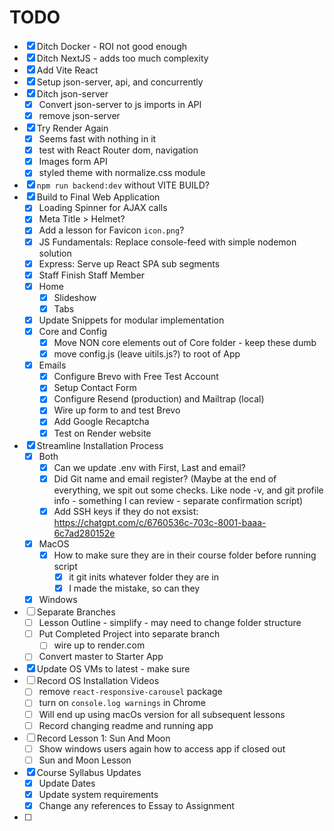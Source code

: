 # TODO

-   [x] Ditch Docker - ROI not good enough
-   [x] Ditch NextJS - adds too much complexity
-   [x] Add Vite React
-   [x] Setup json-server, api, and concurrently
-   [x] Ditch json-server
    -   [x] Convert json-server to js imports in API
    -   [x] remove json-server
-   [x] Try Render Again
    -   [x] Seems fast with nothing in it
    -   [x] test with React Router dom, navigation
    -   [x] Images form API
    -   [x] styled theme with normalize.css module
-   [x] `npm run backend:dev` without VITE BUILD?
-   [x] Build to Final Web Application
    -   [x] Loading Spinner for AJAX calls
    -   [x] Meta Title > Helmet?
    -   [x] Add a lesson for Favicon `icon.png`?
    -   [x] JS Fundamentals: Replace console-feed with simple nodemon solution
    -   [x] Express: Serve up React SPA sub segments
    -   [x] Staff Finish Staff Member
    -   [x] Home
        -   [x] Slideshow
        -   [x] Tabs
    -   [x] Update Snippets for modular implementation
    -   [x] Core and Config
        -   [x] Move NON core elements out of Core folder - keep these dumb
        -   [x] move config.js (leave uitils.js?) to root of App
    -   [x] Emails
        -   [x] Configure Brevo with Free Test Account
        -   [x] Setup Contact Form
        -   [x] Configure Resend (production) and Mailtrap (local)
        -   [x] Wire up form to and test Brevo
        -   [x] Add Google Recaptcha
        -   [x] Test on Render website
-   [x] Streamline Installation Process
    -   [x] Both
        -   [x] Can we update .env with First, Last and email?
        -   [x] Did Git name and email register? (Maybe at the end of everything, we spit out some checks. Like node -v, and git profile info - something I can review - separate confirmation script)
        -   [x] Add SSH keys if they do not exsist: https://chatgpt.com/c/6760536c-703c-8001-baaa-6c7ad280152e
    -   [x] MacOS
        -   [x] How to make sure they are in their course folder before running script
            -   [x] it git inits whatever folder they are in
            -   [x] I made the mistake, so can they
    -   [x] Windows
-   [ ] Separate Branches
    -   [ ] Lesson Outline - simplify - may need to change folder structure
    -   [ ] Put Completed Project into separate branch
        -   [ ] wire up to render.com
    -   [ ] Convert master to Starter App
-   [x] Update OS VMs to latest - make sure
-   [ ] Record OS Installation Videos
    -   [ ] remove `react-responsive-carousel` package
    -   [ ] turn on `console.log warnings` in Chrome
    -   [ ] Will end up using macOs version for all subsequent lessons
    -   [ ] Record changing readme and running app
-   [ ] Record Lesson 1: Sun And Moon
    -   [ ] Show windows users again how to access app if closed out
    -   [ ] Sun and Moon Lesson
-   [x] Course Syllabus Updates
    -   [x] Update Dates
    -   [x] Update system requirements
    -   [x] Change any references to Essay to Assignment
-   [ ]
